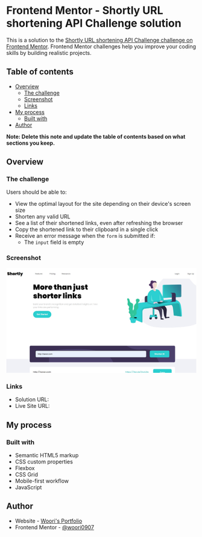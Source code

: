 # Frontend Mentor - Shortly URL shortening API Challenge solution

This is a solution to the [Shortly URL shortening API Challenge challenge on Frontend Mentor](https://www.frontendmentor.io/challenges/url-shortening-api-landing-page-2ce3ob-G). Frontend Mentor challenges help you improve your coding skills by building realistic projects.

## Table of contents

- [Overview](#overview)
  - [The challenge](#the-challenge)
  - [Screenshot](#screenshot)
  - [Links](#links)
- [My process](#my-process)
  - [Built with](#built-with)
- [Author](#author)

**Note: Delete this note and update the table of contents based on what sections you keep.**

## Overview

### The challenge

Users should be able to:

- View the optimal layout for the site depending on their device's screen size
- Shorten any valid URL
- See a list of their shortened links, even after refreshing the browser
- Copy the shortened link to their clipboard in a single click
- Receive an error message when the `form` is submitted if:
  - The `input` field is empty

### Screenshot

![](./screenshot.jpg)

### Links

- Solution URL: [](https://github.com/woori0907/URL_shorteninng)
- Live Site URL: [](https://woori0907.github.io/URL_shorteninng/)

## My process

### Built with

- Semantic HTML5 markup
- CSS custom properties
- Flexbox
- CSS Grid
- Mobile-first workflow
- JavaScript

## Author

- Website - [Woori's Portfolio](https://woori0907.github.io/portfolio/)
- Frontend Mentor - [@woori0907](https://www.frontendmentor.io/profile/woori0907)
